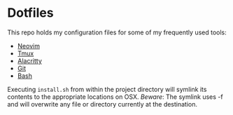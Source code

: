 # Dotfiles

This repo holds my configuration files for some of my frequently used tools:
* [Neovim](https://neovim.io/)
* [Tmux](https://github.com/tmux/tmux)
* [Alacritty](https://github.com/jwilm/alacritty)
* [Git](https://git-scm.com/)
* [Bash](https://www.gnu.org/software/bash/)

Executing `install.sh` from within the project directory will symlink its contents to the appropriate locations on OSX.
*Beware*: The symlink uses -f and will overwrite any file or directory currently at the destination.
